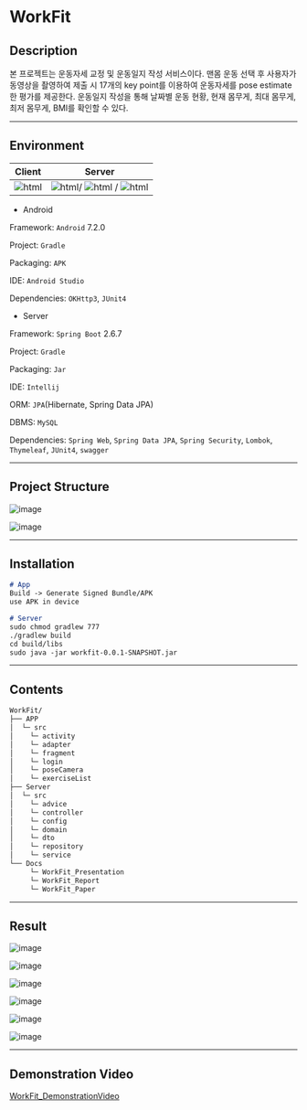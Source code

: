 # WorkFit

## Description

본 프로젝트는 운동자세 교정 및 운동일지 작성 서비스이다. 맨몸 운동 선택 후 사용자가 동영상을 촬영하여 제출 시 17개의 key point를 이용하여 운동자세를 pose estimate 한 평가를 제공한다. 운동일지 작성을 통해 날짜별 운동 현황, 현재 몸무게, 최대 몸무게, 최저 몸무게, BMI를 확인할 수 있다.



-----



## Environment

|                            Client                            |                            Server                            |
| :----------------------------------------------------------: | :----------------------------------------------------------: |
| <img alt="html" src ="https://img.shields.io/badge/Android-light"/> | <img alt="html" src ="https://img.shields.io/badge/AWS-orange"/>/ <img alt="html" src ="https://img.shields.io/badge/EC2-red"/> /  <img alt="html" src ="https://img.shields.io/badge/SpringBoot-green"/> |

- Android

Framework: `Android` 7.2.0

Project: `Gradle`

Packaging: `APK`

IDE: `Android Studio`

Dependencies: `OKHttp3`, `JUnit4`

- Server

Framework: `Spring Boot` 2.6.7

Project: `Gradle`

Packaging: `Jar`

IDE: `Intellij`

ORM: `JPA`(Hibernate, Spring Data JPA)

DBMS: `MySQL`

Dependencies: `Spring Web`, `Spring Data JPA`, `Spring Security`, `Lombok`, `Thymeleaf`, `JUnit4`, `swagger`

-----



## Project Structure

![image](https://user-images.githubusercontent.com/79822924/189423137-fd3d811e-0928-4bc0-bc30-2d6f567c5944.png)

![image](https://user-images.githubusercontent.com/79822924/189423173-fc24840f-1b1a-49b1-a0fe-b0aac40a2fcf.png)



------



## Installation

```markdown
# App
Build -> Generate Signed Bundle/APK
use APK in device

# Server
sudo chmod gradlew 777
./gradlew build
cd build/libs
sudo java -jar workfit-0.0.1-SNAPSHOT.jar
```



------



## Contents

```markdown
WorkFit/
├── APP
│  └─ src
│    └─ activity
│    └─ adapter
│    └─ fragment
│    └─ login
│    └─ poseCamera
│    └─ exerciseList
├── Server
│  └─ src
│    └─ advice
│    └─ controller
│    └─ config
│    └─ domain
│    └─ dto
│    └─ repository
│    └─ service
└── Docs
     └─ WorkFit_Presentation
     └─ WorkFit_Report
     └─ WorkFit_Paper 
```



-----



## Result

![image](https://user-images.githubusercontent.com/79822924/189423211-13eda1a2-ac19-45bf-bdb6-132e9880e53c.png)

![image](https://user-images.githubusercontent.com/79822924/189423304-889d0031-5f00-46cc-9126-f09d9b211804.png)

![image](https://user-images.githubusercontent.com/79822924/189423326-43030605-a312-4853-b564-b10a78d0e471.png)

![image](https://user-images.githubusercontent.com/79822924/189423362-b52dba4a-0ac0-4d27-b881-a8280f6d3410.png)

![image](https://user-images.githubusercontent.com/79822924/189423374-58577d0a-97bb-4770-8ecf-5c3b7d67ea34.png)

![image](https://user-images.githubusercontent.com/79822924/189423386-07a1b40f-1c0f-4d1b-9903-a78b46c7c66e.png)







------



## Demonstration Video

[WorkFit_DemonstrationVideo](https://youtu.be/stHE-6r4zdA)
